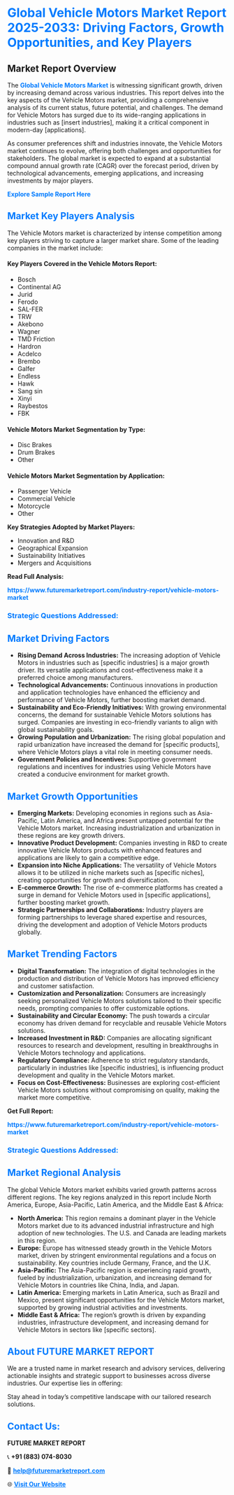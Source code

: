 <h1 style="color: #007BFF;">Global Vehicle Motors Market Report 2025-2033: Driving Factors, Growth Opportunities, and Key Players</h1>

<section id="overview">
<h2>Market Report Overview</h2>
<p>The <a href="https://www.futuremarketreport.com/industry-report/vehicle-motors-market" style="color: #007BFF; text-decoration: none;"><strong>Global Vehicle Motors Market</strong></a> is witnessing significant growth, driven by increasing demand across various industries. This report delves into the key aspects of the Vehicle Motors market, providing a comprehensive analysis of its current status, future potential, and challenges. The demand for Vehicle Motors has surged due to its wide-ranging applications in industries such as [insert industries], making it a critical component in modern-day [applications].</p>
<p>As consumer preferences shift and industries innovate, the Vehicle Motors market continues to evolve, offering both challenges and opportunities for stakeholders. The global market is expected to expand at a substantial compound annual growth rate (CAGR) over the forecast period, driven by technological advancements, emerging applications, and increasing investments by major players.</p>
</section>

<section id="overview">
<p><a href="https://www.futuremarketreport.com/request-sample/reportId=32445" style="color: #007BFF; text-decoration: none;"><strong>Explore Sample Report Here</strong></a></p>
</section>

<section id="key-players">
<h2 style="color: #007BFF;">Market Key Players Analysis</h2>
<p>The Vehicle Motors market is characterized by intense competition among key players striving to capture a larger market share. Some of the leading companies in the market include:</p>
<h4>Key Players Covered in the Vehicle Motors Report:</h4>
<ul><li>Bosch</li><li>Continental AG</li><li>Jurid</li><li>Ferodo</li><li>SAL-FER</li><li>TRW</li><li>Akebono</li><li>Wagner</li><li>TMD Friction</li><li>Hardron</li><li>Acdelco</li><li>Brembo</li><li>Galfer</li><li>Endless</li><li>Hawk</li><li>Sang sin</li><li>Xinyi</li><li>Raybestos</li><li>FBK</li></ul>
<h4>Vehicle Motors Market Segmentation by Type:</h4>
<ul><li>Disc Brakes</li><li>Drum Brakes</li><li>Other</li></ul>

<h4>Vehicle Motors Market Segmentation by Application:</h4>
<ul><li>Passenger Vehicle</li><li>Commercial Vehicle</li><li>Motorcycle</li><li>Other</li></ul>
<p><strong>Key Strategies Adopted by Market Players:</strong></p>
<ul>
<li>Innovation and R&D</li>
<li>Geographical Expansion</li>
<li>Sustainability Initiatives</li>
<li>Mergers and Acquisitions</li>
</ul>
</section>

<section>
<p><strong>Read Full Analysis: </strong></p><a href="https://www.futuremarketreport.com/industry-report/vehicle-motors-market" style="color: #007BFF; text-decoration: none;"><strong>https://www.futuremarketreport.com/industry-report/vehicle-motors-market</strong></a>
<h3 style="color: #007BFF;">Strategic Questions Addressed:</h3>
</section>

<section id="driving-factors">
<h2 style="color: #007BFF;">Market Driving Factors</h2>
<ul>
<li><strong>Rising Demand Across Industries:</strong> The increasing adoption of Vehicle Motors in industries such as [specific industries] is a major growth driver. Its versatile applications and cost-effectiveness make it a preferred choice among manufacturers.</li>
<li><strong>Technological Advancements:</strong> Continuous innovations in production and application technologies have enhanced the efficiency and performance of Vehicle Motors, further boosting market demand.</li>
<li><strong>Sustainability and Eco-Friendly Initiatives:</strong> With growing environmental concerns, the demand for sustainable Vehicle Motors solutions has surged. Companies are investing in eco-friendly variants to align with global sustainability goals.</li>
<li><strong>Growing Population and Urbanization:</strong> The rising global population and rapid urbanization have increased the demand for [specific products], where Vehicle Motors plays a vital role in meeting consumer needs.</li>
<li><strong>Government Policies and Incentives:</strong> Supportive government regulations and incentives for industries using Vehicle Motors have created a conducive environment for market growth.</li>
</ul>
</section>

<section id="growth-opportunities">
<h2 style="color: #007BFF;">Market Growth Opportunities</h2>
<ul>
<li><strong>Emerging Markets:</strong> Developing economies in regions such as Asia-Pacific, Latin America, and Africa present untapped potential for the Vehicle Motors market. Increasing industrialization and urbanization in these regions are key growth drivers.</li>
<li><strong>Innovative Product Development:</strong> Companies investing in R&D to create innovative Vehicle Motors products with enhanced features and applications are likely to gain a competitive edge.</li>
<li><strong>Expansion into Niche Applications:</strong> The versatility of Vehicle Motors allows it to be utilized in niche markets such as [specific niches], creating opportunities for growth and diversification.</li>
<li><strong>E-commerce Growth:</strong> The rise of e-commerce platforms has created a surge in demand for Vehicle Motors used in [specific applications], further boosting market growth.</li>
<li><strong>Strategic Partnerships and Collaborations:</strong> Industry players are forming partnerships to leverage shared expertise and resources, driving the development and adoption of Vehicle Motors products globally.</li>
</ul>
</section>

<section id="trending-factors">
<h2 style="color: #007BFF;">Market Trending Factors</h2>
<ul>
<li><strong>Digital Transformation:</strong> The integration of digital technologies in the production and distribution of Vehicle Motors has improved efficiency and customer satisfaction.</li>
<li><strong>Customization and Personalization:</strong> Consumers are increasingly seeking personalized Vehicle Motors solutions tailored to their specific needs, prompting companies to offer customizable options.</li>
<li><strong>Sustainability and Circular Economy:</strong> The push towards a circular economy has driven demand for recyclable and reusable Vehicle Motors solutions.</li>
<li><strong>Increased Investment in R&D:</strong> Companies are allocating significant resources to research and development, resulting in breakthroughs in Vehicle Motors technology and applications.</li>
<li><strong>Regulatory Compliance:</strong> Adherence to strict regulatory standards, particularly in industries like [specific industries], is influencing product development and quality in the Vehicle Motors market.</li>
<li><strong>Focus on Cost-Effectiveness:</strong> Businesses are exploring cost-efficient Vehicle Motors solutions without compromising on quality, making the market more competitive.</li>
</ul>
</section>

<section>
<p><strong>Get Full Report: </strong></p><a href="https://www.futuremarketreport.com/industry-report/vehicle-motors-market" style="color: #007BFF; text-decoration: none;"><strong>https://www.futuremarketreport.com/industry-report/vehicle-motors-market</strong></a>
<h3 style="color: #007BFF;">Strategic Questions Addressed:</h3>
</section>


<section id="regional-analysis">
<h2 style="color: #007BFF;">Market Regional Analysis</h2>
<p>The global Vehicle Motors market exhibits varied growth patterns across different regions. The key regions analyzed in this report include North America, Europe, Asia-Pacific, Latin America, and the Middle East & Africa:</p>
<ul>
<li><strong>North America:</strong> This region remains a dominant player in the Vehicle Motors market due to its advanced industrial infrastructure and high adoption of new technologies. The U.S. and Canada are leading markets in this region.</li>
<li><strong>Europe:</strong> Europe has witnessed steady growth in the Vehicle Motors market, driven by stringent environmental regulations and a focus on sustainability. Key countries include Germany, France, and the U.K.</li>
<li><strong>Asia-Pacific:</strong> The Asia-Pacific region is experiencing rapid growth, fueled by industrialization, urbanization, and increasing demand for Vehicle Motors in countries like China, India, and Japan.</li>
<li><strong>Latin America:</strong> Emerging markets in Latin America, such as Brazil and Mexico, present significant opportunities for the Vehicle Motors market, supported by growing industrial activities and investments.</li>
<li><strong>Middle East & Africa:</strong> The region’s growth is driven by expanding industries, infrastructure development, and increasing demand for Vehicle Motors in sectors like [specific sectors].</li>
</ul>
</section>

<footer>
<h2 style="color: #007BFF;">About FUTURE MARKET REPORT</h2>
<p>We are a trusted name in market research and advisory services, delivering actionable insights and strategic support to businesses across diverse industries. Our expertise lies in offering:</p>

<p>Stay ahead in today’s competitive landscape with our tailored research solutions.</p>

<h2 style="color: #007BFF;">Contact Us:</h2>
<p><strong>FUTURE MARKET REPORT</strong></p>
<p>📞 <strong>+91 (883) 074-8030</strong></p>
<p>📧 <strong><a href="mailto:help@futuremarketreport.com" style="color: #007BFF;">help@futuremarketreport.com</a></strong></p>
<p>🌐 <strong><a href="https://www.futuremarketreport.com/" style="color: #007BFF;">Visit Our Website</a></strong></p>
</footer>